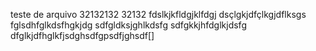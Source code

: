 teste de arquivo
32132132
32132
fdslkjkfldgjklfdgj
dsçlgkjdfçlkgjdflksgs
fglsdhfglkdsfhgkjdg
sdfgldksjghlkdsfg
sdfgkkjhfdglkjdsfg
dfglkjdfhglkfjsdghsdfgpsdfjghsdf[]